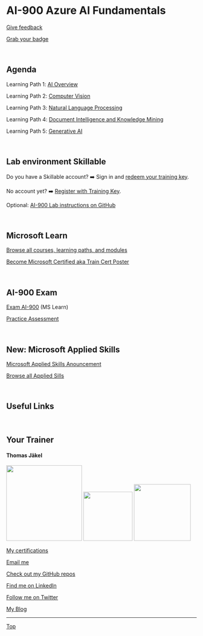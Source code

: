 # AI-900 Azure AI Fundamentals

[LP1]: https://learn.microsoft.com/en-us/training/paths/get-started-with-artificial-intelligence-on-azure/
[LP2]: https://learn.microsoft.com/en-us/training/paths/explore-computer-vision-microsoft-azure/
[LP3]: https://learn.microsoft.com/en-us/training/paths/explore-natural-language-processing/
[LP4]: https://learn.microsoft.com/en-us/training/paths/document-intelligence-knowledge-mining/
[LP5]: https://learn.microsoft.com/en-us/training/paths/introduction-generative-ai/


[Give feedback](https://www.metricsthatmatter.com/url/u.aspx?CCF9BAF42213908410)

[Grab your badge](https://api.brainymotion.de/msbadge/redeem?pid=229509&cd=83NVY7)

<br>

## Agenda

Learning Path 1️: [AI Overview][LP1]

Learning Path 2️: [Computer Vision][LP2]

Learning Path 3️: [Natural Language Processing][LP3]

Learning Path 4️: [Document Intelligence and Knowledge Mining][LP4]

Learning Path 5️: [Generative AI][LP5]

<br>

## Lab environment Skillable

Do you have a Skillable account? ➡️ Sign in and [redeem your training key](https://brainymotion.learnondemand.net/TrainingKey/Redeem).

No account yet? ➡️ [Register with Training Key](https://brainymotion.learnondemand.net).

Optional: [AI-900 Lab instructions on GitHub](https://microsoftlearning.github.io/mslearn-ai-fundamentals/)

<br>


## Microsoft Learn

[Browse all courses, learning paths, and modules](https://learn.microsoft.com/en-us/training/browse/)

[Become Microsoft Certified aka Train Cert Poster](https://aka.ms/traincertposter)

<br>


## AI-900 Exam

[Exam AI-900](https://learn.microsoft.com/en-us/credentials/certifications/exams/ai-900/) (MS Learn)

[Practice Assessment](https://learn.microsoft.com/en-us/credentials/certifications/exams/ai-900/practice/assessment?assessment-type=practice&assessmentId=26)

<br>


## New: Microsoft Applied Skills

[Microsoft Applied Skills Anouncement](https://techcommunity.microsoft.com/t5/microsoft-learn-blog/announcing-microsoft-applied-skills-the-new-credentials-to/ba-p/3775645)

[Browse all Applied Sills](https://learn.microsoft.com/en-us/credentials/browse/?credential_types=applied%20skills)

<br>


## Useful Links


<br>


##  Your Trainer
#### Thomas Jäkel

<img src="https://download69118.blob.core.windows.net/anon/Profilbild.jpg" width="200"/>
<a href="https://www.credly.com/badges/c1fe9e82-60d2-4268-8204-3709479a2bf9/public_url"><img src="https://download69118.blob.core.windows.net/anon/microsoft-certified-trainer-2023-2024.png" width="130"/></a>
<a href="https://www.credly.com/badges/fc4737d8-923a-4d37-8f1a-497c08a7c1ff/public_url"><img src="https://download69118.blob.core.windows.net/anon/AAI-badge.png" width="150"/></a>

[My certifications](https://www.credly.com/users/thomas-jakel)

[Email me](mailto:thomas.jaekel@brainymotion.de?subject=AI-900)

[Check out my GitHub repos](https://github.com/www42)

[Find me on LinkedIn](https://linkedin.com/in/tjkkll)

[Follow me on Twitter](https://twitter.com/tjkkll)

[My Blog](https://blog.az.training)

---

[Top](#ai-900-azure-ai-fundamentals)